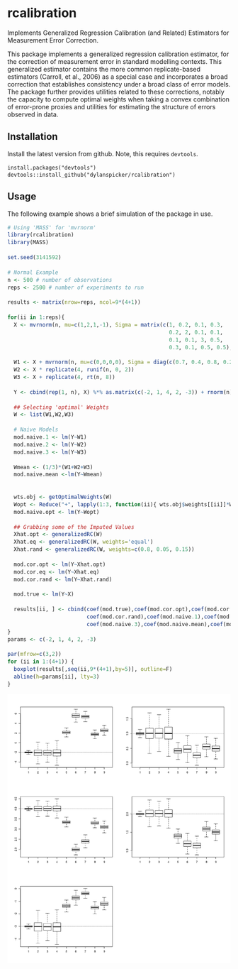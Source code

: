 # rcalibration
Implements Generalized Regression Calibration (and Related) Estimators for Measurement Error Correction.

This package implements a generalized regression calibration estimator, for the correction of measurement error in standard modelling contexts. This generalized estimator contains the more common replicate-based estimators (Carroll, et al., 2006) as a special case and incorporates a broad correction that establishes consistency under a broad class of error models. The package further provides utilities related to these corrections, notably the capacity to compute optimal weights when taking a convex combination of error-prone proxies and utilities for estimating the structure of errors observed in data. 

## Installation
Install the latest version from github. Note, this requires `devtools`. 
```{r}
install.packages("devtools")
devtools::install_github("dylanspicker/rcalibration")
```

## Usage
The following example shows a brief simulation of the package in use. 
```r
# Using 'MASS' for 'mvrnorm'
library(rcalibration)
library(MASS)

set.seed(3141592)

# Normal Example
n <- 500 # number of observations
reps <- 2500 # number of experiments to run

results <- matrix(nrow=reps, ncol=9*(4+1))

for(ii in 1:reps){
  X <- mvrnorm(n, mu=c(1,2,1,-1), Sigma = matrix(c(1, 0.2, 0.1, 0.3,
                                                   0.2, 2, 0.1, 0.1,
                                                   0.1, 0.1, 3, 0.5,
                                                   0.3, 0.1, 0.5, 0.5), nrow = 4, ncol = 4))
  
  W1 <- X + mvrnorm(n, mu=c(0,0,0,0), Sigma = diag(c(0.7, 0.4, 0.8, 0.2)))
  W2 <- X * replicate(4, runif(n, 0, 2))
  W3 <- X + replicate(4, rt(n, 8))
  
  Y <- cbind(rep(1, n), X) %*% as.matrix(c(-2, 1, 4, 2, -3)) + rnorm(n)
  
  ## Selecting 'optimal' Weights
  W <- list(W1,W2,W3)
  
  # Naive Models
  mod.naive.1 <- lm(Y~W1)
  mod.naive.2 <- lm(Y~W2)
  mod.naive.3 <- lm(Y~W3)
  
  Wmean <- (1/3)*(W1+W2+W3)
  mod.naive.mean <-lm(Y~Wmean)
  
  
  wts.obj <- getOptimalWeights(W)
  Wopt <- Reduce("+", lapply(1:3, function(ii){ wts.obj$weights[[ii]]*W[[ii]] }))
  mod.naive.opt <- lm(Y~Wopt)
  
  ## Grabbing some of the Imputed Values
  Xhat.opt <- generalizedRC(W)
  Xhat.eq <- generalizedRC(W, weights='equal')
  Xhat.rand <- generalizedRC(W, weights=c(0.8, 0.05, 0.15))
  
  mod.cor.opt <- lm(Y~Xhat.opt)
  mod.cor.eq <- lm(Y~Xhat.eq)
  mod.cor.rand <- lm(Y~Xhat.rand)
  
  mod.true <- lm(Y~X)
  
  results[ii, ] <- cbind(coef(mod.true),coef(mod.cor.opt),coef(mod.cor.eq),
                         coef(mod.cor.rand),coef(mod.naive.1),coef(mod.naive.2),
                         coef(mod.naive.3),coef(mod.naive.mean),coef(mod.naive.opt))
}
params <- c(-2, 1, 4, 2, -3)

par(mfrow=c(3,2))
for (ii in 1:(4+1)) {
  boxplot(results[,seq(ii,9*(4+1),by=5)], outline=F)
  abline(h=params[ii], lty=3)
}
```
![Simulation study results](sim_results.png)
